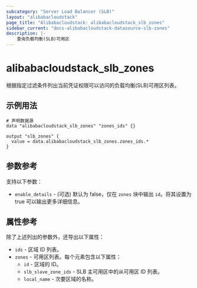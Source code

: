 ```yaml
---
subcategory: "Server Load Balancer (SLB)"
layout: "alibabacloudstack"
page_title: "Alibabacloudstack: alibabacloudstack_slb_zones"
sidebar_current: "docs-alibabacloudstack-datasource-slb-zones"
description: |-
    查询负载均衡(SLB)可用区
---
```


# alibabacloudstack_slb_zones

根据指定过滤条件列出当前凭证权限可以访问的负载均衡(SLB)可用区列表。


## 示例用法

```
# 声明数据源
data "alibabacloudstack_slb_zones" "zones_ids" {}

output "slb_zones" {
  value = data.alibabacloudstack_slb_zones.zones_ids.*
}
```

## 参数参考

支持以下参数：

* `enable_details` - (可选) 默认为 false，仅在 `zones` 块中输出 `id`。将其设置为 true 可以输出更多详细信息。

## 属性参考

除了上述列出的参数外，还导出以下属性：

* `ids` - 区域 ID 列表。
* `zones` - 可用区列表。每个元素包含以下属性：
  * `id` - 区域的 ID。
  * `slb_slave_zone_ids` - SLB 主可用区中的从可用区 ID 列表。
  * `local_name` - 次要区域的名称。